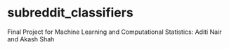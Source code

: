 # subreddit_classifiers
Final Project for Machine Learning and Computational Statistics: Aditi Nair and Akash Shah 
